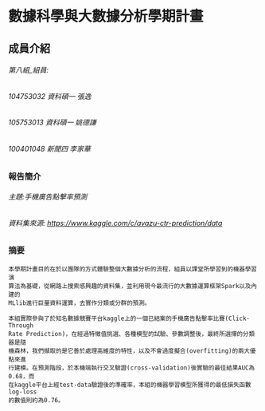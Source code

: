 數據科學與大數據分析學期計畫
========

## 成員介紹

###### 第八組_組員:
###### 104753032 資科碩一 張逸
###### 105753013 資科碩一 姚德謙
###### 100401048 新聞四 李家華


### 報告簡介

###### 主題:手機廣告點擊率預測<br/>
###### 資料集來源: <https://www.kaggle.com/c/avazu-ctr-prediction/data> <br/>


### 摘要   
   
    
    本學期計畫目的在於以團隊的方式體驗整個大數據分析的流程，組員以課堂所學習到的機器學習演
    算法為基礎，從網路上搜索感興趣的資料集，並利用現今最流行的大數據運算框架Spark以及內建的
    MLlib進行巨量資料運算，去實作分類或分群的預測。
    
    本組實際參與了於知名數據競賽平台kaggle上的一個已結案的手機廣告點擊率比賽(Click-Through 
    Rate Prediction)，在經過特徵值挑選、各種模型的試驗、參數調整後，最終所選擇的分類器是隨
    機森林，我們擷取的是它善於處理高維度的特性，以及不會過度擬合(overfitting)的兩大優點來進
    行建模。在預測階段，於本機端執行交叉驗證(cross-validation)後實驗的最佳結果AUC為0.68，而
    在kaggle平台上經test-data驗證後的準確率，本組的機器學習模型所獲得的最低損失函數log-loss
    的數值則約為0.76。







  

